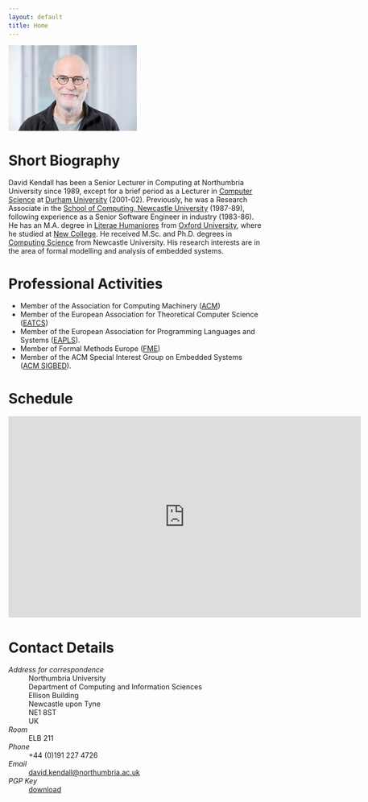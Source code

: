 ```yaml
---
layout: default
title: Home
---
```

<img src="assets/images/ee-david-kendall255.jpg" alt="Photo of David Kendall"
class="img-responsive"/>

# Short Biography
David Kendall has been a Senior Lecturer in Computing at Northumbria University
since 1989, except for a brief period as a Lecturer in <a
href="http://www.durham.ac.uk/computer.science/">Computer Science</a> at <a
href="http://www.durham.ac.uk">Durham University</a> (2001-02).  Previously, he
was a Research Associate in the <a
href="http://www.ncl.ac.uk/computing/">School of Computing, Newcastle
University</a> (1987-89), following experience as a Senior Software Engineer in
industry (1983-86). He has an M.A. degree in <a
href="http://www.classics.ox.ac.uk">Literae Humaniores</a> from <a
href="http://www.ox.ac.uk">Oxford University</a>, where he studied at <a
href="http://www.new.ox.ac.uk/">New College</a>. He received M.Sc. and Ph.D.
degrees in <a href="http://www.cs.ncl.ac.uk/">Computing Science</a> from
Newcastle University. His research interests are in the area of formal
modelling and analysis of embedded systems.

# Professional Activities
<ul>
<li>Member of the Association for Computing Machinery 
  (<a href="http://www.acm.org">ACM</a>)</li>
<li>Member of the European Association for Theoretical Computer Science
(<a href="http://eatcs.org/">EATCS</a>)</li>
<li>Member of the European Association for Programming Languages and Systems 
(<a href="http://eapls.org/">EAPLS</a>).</li>
<li>Member of Formal Methods Europe
(<a href="http://www.fmeurope.org/">FME</a>)</li>
<li>Member of the ACM Special Interest Group on Embedded Systems
(<a href="https://www.acm.org/special-interest-groups/sigs/sigbed">ACM SIGBED</a>).</li>
</ul>

# Schedule

<iframe src="https://www.google.com/calendar/embed?showTitle=0&amp;showPrint=0&amp;showTabs=0&amp;mode=WEEK&amp;height=400&amp;wkst=2&amp;bgcolor=%23FFFFFF&amp;src=kendall.d.j%40gmail.com&amp;color=%23060D5E&amp;ctz=Europe%2FLondon" style=" border-width:0 " width="700" height="400" frameborder="0" scrolling="no"></iframe>

# Contact Details
<dl>
<dt><em>Address for correspondence</em></dt>
<dd>Northumbria University <br/>
    Department of Computing and Information Sciences <br/>
    Ellison Building <br/>
    Newcastle upon Tyne <br/>
    NE1 8ST <br/>
    UK
</dd>
<dt><em>Room</em></dt>
<dd>ELB 211</dd>
<dt><em>Phone</em></dt>
<dd>+44 (0)191 227 4726</dd>
<dt><em>Email</em></dt>
<dd><a href="mailto:david.kendall@northumbria.ac.uk">david.kendall@northumbria.ac.uk</a></dd>
<dt><em>PGP Key</em></dt>
<dd><a href="pgp_key.txt">download</a></dd>
</dl>

